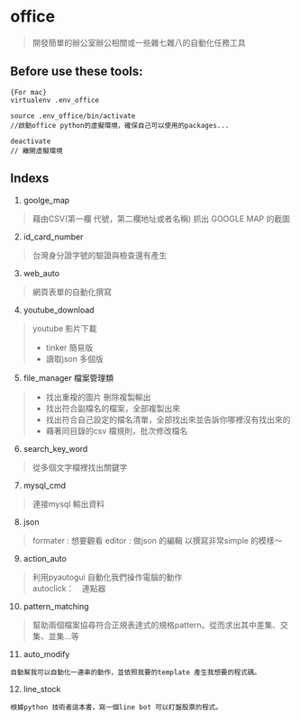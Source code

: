 # office
> 開發簡單的辦公室辦公相關或一些雜七雜八的自動化任務工具

## Before use these tools:
```
{For mac}
virtualenv .env_office

source .env_office/bin/activate
//啟動office python的虛擬環境，確保自己可以使用的packages...

deactivate
// 離開虛擬環境
```

## Indexs
1. goolge_map 
> 藉由CSV(第一欄 代號，第二欄地址或者名稱) 抓出 GOOGLE MAP 的截圖

2. id_card_number 
> 台灣身分證字號的驗證與檢查還有產生

3. web_auto 
> 網頁表單的自動化撰寫

4. youtube_download 
> youtube 影片下載
>   - tinker 簡易版 
>   - 讀取json 多個版

5. file_manager 檔案管理類 
>   - 找出重複的圖片 刪除複製輸出
>   - 找出符合副檔名的檔案，全部複製出來
>   - 找出符合自己設定的檔名清單，全部找出來並告訴你哪裡沒有找出來的
>   - 藉著同目錄的csv 檔規則，批次修改檔名

6. search_key_word 
> 從多個文字檔裡找出關鍵字

7. mysql_cmd 
> 連接mysql 輸出資料

8. json 
> formater : 想要觀看
> editor : 做json 的編輯
> 以撰寫非常simple 的模樣～

9. action_auto
> 利用pyautogui 自動化我們操作電腦的動作
> <br/>autoclick：　連點器

10. pattern_matching
> 幫助兩個檔案協尋符合正規表達式的規格pattern。從而求出其中差集、交集、並集...等

11. auto_modify
```
自動幫我可以自動化一連串的動作，並依照我要的template 產生我想要的程式碼。
```

12. line_stock
```
根據python 技術者這本書，寫一個line bot 可以盯盤股票的程式。
```